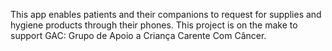 This app enables patients and their companions to request for supplies and hygiene products through their phones.
This project is on the make to support GAC: Grupo de Apoio a Criança Carente Com Câncer.
